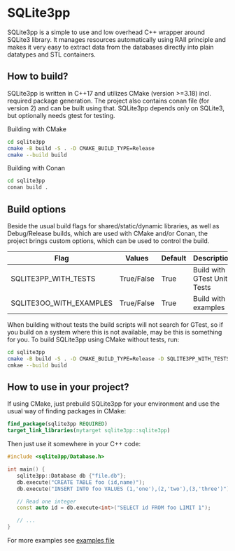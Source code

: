 # SQLite3pp

SQLite3pp is a simple to use and low overhead C++ wrapper around SQLite3
library. It manages resources automatically using RAII principle and makes it
very easy to extract data from the databases directly into plain datatypes and
STL containers.

## How to build?

SQLite3pp is written in C++17 and utilizes CMake (version >=3.18) incl. required
package generation. The project also contains conan file (for version 2) and can
be built using that. SQLite3pp depends only on SQLite3, but optionally needs
gtest for testing.

Building with CMake
```bash
cd sqlite3pp
cmake -B build -S . -D CMAKE_BUILD_TYPE=Release
cmake --build build
```

Building with Conan
```bash
cd sqlite3pp
conan build .
```

## Build options

Beside the usual build flags for shared/static/dynamic libraries, as well as 
Debug/Release builds, which are used with CMake and/or Conan, the project brings
custom options, which can be used to control the build.

 Flag                    | Values     | Default | Description
-------------------------|------------|---------|-----------------------------
 SQLITE3PP_WITH_TESTS    | True/False | True    | Build with GTest Unit-Tests    
 SQLITE3OO_WITH_EXAMPLES | True/False | True    | Build with examples 

When building without tests the build scripts will not search for GTest, so if
you build on a system where this is not available, may be this is something for
you. To build SQLite3pp using CMake without tests, run:

```bash
cd sqlite3pp
cmake -B build -S . -D CMAKE_BUILD_TYPE=Release -D SQLITE3PP_WITH_TESTS=False
cmkae --build build
```

## How to use in your project?

If using CMake, just prebuild SQLite3pp for your environment and use the usual
way of finding packages in CMake:
```cmake
find_package(sqlite3pp REQUIRED)
target_link_libraries(mytarget sqlite3pp::sqlite3pp)
```
Then just use it somewhere in your C++ code:
```c++
#include <sqlite3pp/Database.h>

int main() {
   sqlite3pp::Database db {"file.db"};
   db.execute("CREATE TABLE foo (id,name)");
   db.execute("INSERT INTO foo VALUES (1,'one'),(2,'two'),(3,'three')");

   // Read one integer
   const auto id = db.execute<int>("SELECT id FROM foo LIMIT 1");

   // ...
}
```
For more examples see [examples file](src/examples/main.cpp)

